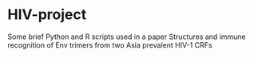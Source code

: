 # HIV-project
Some brief Python and R scripts used in a paper Structures and immune recognition of Env trimers from two Asia prevalent HIV-1 CRFs
